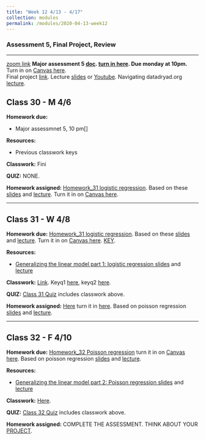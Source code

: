 ```yaml
---
title: "Week 12 4/13 - 4/17"
collection: modules
permalink: /modules/2020-04-13-week12
---
```


### Assessment 5, Final Project, Review

---

[zoom link](https://umn.zoom.us/j/493135911)
**Major assessment 5 [doc](https://docs.google.com/document/d/1-SmfNPVikUTWwsOTCa3vbHax1XRxG7yzcCKeKmvlZ9Q/edit). [turn in here](https://canvas.umn.edu/courses/151855/assignments/1070632). Due monday at 10pm.** Turn in on [Canvas here](https://canvas.umn.edu/courses/151855/assignments/1070632).       
Final project [link](https://docs.google.com/document/d/1_0GlIpWuovQzB__iWQI1adMOR8JsYIAVTte8w0SZ4xs/edit?usp=sharing). Lecture [slides](https://drive.google.com/file/d/1NVRPpb0IUAcTuvk4H6__FctUBc4mAomo/view?usp=sharing) or [Youtube](https://youtu.be/9cPHKIDA-7o).  Navigating datadryad.org [lecture](https://youtu.be/weM2Man4mxI).    

## Class 30 - M 4/6

**Homework due:**

- Major assessmnet 5, 10 pm[]

**Resources:**

- Previous classwork keys 

**Classwork:** Fini

**QUIZ:** NONE.

**Homework assigned:** [Homework_31 logistic regression](https://drive.google.com/open?id=1b3SrRm8ryl1Yr-isFEeXZfNRtZiw8kOt). Based on these [slides](https://drive.google.com/file/d/1VkMVKM2golhQhjL6vbyNqW8NJQNnUw4o/view?usp=sharing) and [lecture](https://youtu.be/MFBwlv8xTVo). Turn it in on [Canvas here](https://canvas.umn.edu/courses/151855/assignments/1069493).

---

## Class 31 - W 4/8

**Homework due:** [Homework_31 logistic regression](https://drive.google.com/open?id=1b3SrRm8ryl1Yr-isFEeXZfNRtZiw8kOt). Based on these [slides](https://drive.google.com/file/d/1VkMVKM2golhQhjL6vbyNqW8NJQNnUw4o/view?usp=sharing) and [lecture](https://youtu.be/MFBwlv8xTVo). Turn it in on [Canvas here](https://canvas.umn.edu/courses/151855/assignments/1069493). [KEY](https://drive.google.com/file/d/1fcLvNg3N9n9wA1L4npfozI9K8LNlKbLf/view?usp=sharing).

**Resources:**

- [Generalizing the linear model part 1: logistic regression slides](https://drive.google.com/file/d/1VkMVKM2golhQhjL6vbyNqW8NJQNnUw4o/view?usp=sharing) and [lecture](https://youtu.be/MFBwlv8xTVo)

**Classwork:** [Link](https://drive.google.com/file/d/1rKcP_xfYFbAo3_4tpk-1iGFQ3NpQ866c/view?usp=sharing). Keyq1 [here](https://youtu.be/-nvIV7Hcd2w), keyq2 [here](https://youtu.be/tdbLRuNq1Vg).

**QUIZ:** [Class 31 Quiz](https://canvas.umn.edu/courses/151855/quizzes/254173) includes classwork above.

**Homework assigned:** [Here](https://drive.google.com/file/d/1Y4tQjMuM_bdY8mr7opB_Ihm-92mVTQKm/view?usp=sharing) turn it in [here](https://canvas.umn.edu/courses/151855/assignments/1072455). Based on poisson regression [slides](https://drive.google.com/file/d/1TruFWnNqHG8VmpcYeX_kGF4uy62_B9gK/view?usp=sharing) and [lecture](https://youtu.be/KmW65FHnX4k).

---

## Class 32 - F 4/10

**Homework due:** [Homework_32 Poisson regression](https://drive.google.com/file/d/1Y4tQjMuM_bdY8mr7opB_Ihm-92mVTQKm/view?usp=sharing) turn it in on [Canvas here](https://canvas.umn.edu/courses/151855/assignments/1072455). Based on poisson regression [slides](https://drive.google.com/file/d/1TruFWnNqHG8VmpcYeX_kGF4uy62_B9gK/view?usp=sharing) and [lecture](https://youtu.be/KmW65FHnX4k).

**Resources:**

- [Generalizing the linear model part 2: Poisson regression slides](https://drive.google.com/file/d/1TruFWnNqHG8VmpcYeX_kGF4uy62_B9gK/view?usp=sharing) and [lecture](https://youtu.be/KmW65FHnX4k)

**Classwork:** [Here](https://drive.google.com/file/d/1viGc7ZWQ6jDmMYLUt7D_F-HetNPpctzT/view?usp=sharing).

**QUIZ:** [Class 32 Quiz](https://canvas.umn.edu/courses/151855/quizzes/254958) includes classwork above.

**Homework assigned:** COMPLETE THE ASSESSMENT. THINK ABOUT YOUR [PROJECT](https://docs.google.com/document/d/1_0GlIpWuovQzB__iWQI1adMOR8JsYIAVTte8w0SZ4xs/edit?usp=sharing).
